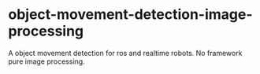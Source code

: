 # object-movement-detection-image-processing
A object movement detection for ros and realtime robots. No framework pure image processing.
